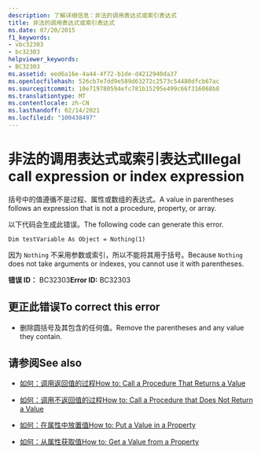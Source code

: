 ```yaml
---
description: 了解详细信息：非法的调用表达式或索引表达式
title: 非法的调用表达式或索引表达式
ms.date: 07/20/2015
f1_keywords:
- vbc32303
- bc32303
helpviewer_keywords:
- BC32303
ms.assetid: eed6a16e-4a44-4f72-b1de-d4212940da37
ms.openlocfilehash: 526cb7e7dd9e589d63272c2573c54480dfcb67ac
ms.sourcegitcommit: 10e719780594efc781b15295e499c66f316068b8
ms.translationtype: MT
ms.contentlocale: zh-CN
ms.lasthandoff: 02/14/2021
ms.locfileid: "100438497"
---
```

# <a name="illegal-call-expression-or-index-expression"></a><span data-ttu-id="75a2a-103">非法的调用表达式或索引表达式</span><span class="sxs-lookup"><span data-stu-id="75a2a-103">Illegal call expression or index expression</span></span>

<span data-ttu-id="75a2a-104">括号中的值遵循不是过程、属性或数组的表达式。</span><span class="sxs-lookup"><span data-stu-id="75a2a-104">A value in parentheses follows an expression that is not a procedure, property, or array.</span></span>  
  
 <span data-ttu-id="75a2a-105">以下代码会生成此错误。</span><span class="sxs-lookup"><span data-stu-id="75a2a-105">The following code can generate this error.</span></span>  
  
 `Dim testVariable As Object = Nothing(1)`  
  
 <span data-ttu-id="75a2a-106">因为 `Nothing` 不采用参数或索引，所以不能将其用于括号。</span><span class="sxs-lookup"><span data-stu-id="75a2a-106">Because `Nothing` does not take arguments or indexes, you cannot use it with parentheses.</span></span>  
  
 <span data-ttu-id="75a2a-107">**错误 ID：** BC32303</span><span class="sxs-lookup"><span data-stu-id="75a2a-107">**Error ID:** BC32303</span></span>  
  
## <a name="to-correct-this-error"></a><span data-ttu-id="75a2a-108">更正此错误</span><span class="sxs-lookup"><span data-stu-id="75a2a-108">To correct this error</span></span>  
  
- <span data-ttu-id="75a2a-109">删除圆括号及其包含的任何值。</span><span class="sxs-lookup"><span data-stu-id="75a2a-109">Remove the parentheses and any value they contain.</span></span>  
  
## <a name="see-also"></a><span data-ttu-id="75a2a-110">请参阅</span><span class="sxs-lookup"><span data-stu-id="75a2a-110">See also</span></span>

- [<span data-ttu-id="75a2a-111">如何：调用返回值的过程</span><span class="sxs-lookup"><span data-stu-id="75a2a-111">How to: Call a Procedure That Returns a Value</span></span>](../programming-guide/language-features/procedures/how-to-call-a-procedure-that-returns-a-value.md)
- [<span data-ttu-id="75a2a-112">如何：调用不返回值的过程</span><span class="sxs-lookup"><span data-stu-id="75a2a-112">How to: Call a Procedure that Does Not Return a Value</span></span>](../programming-guide/language-features/procedures/how-to-call-a-procedure-that-does-not-return-a-value.md)

- [<span data-ttu-id="75a2a-113">如何：在属性中放置值</span><span class="sxs-lookup"><span data-stu-id="75a2a-113">How to: Put a Value in a Property</span></span>](../programming-guide/language-features/procedures/how-to-put-a-value-in-a-property.md)
- [<span data-ttu-id="75a2a-114">如何：从属性获取值</span><span class="sxs-lookup"><span data-stu-id="75a2a-114">How to: Get a Value from a Property</span></span>](../programming-guide/language-features/procedures/how-to-get-a-value-from-a-property.md)
